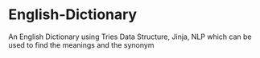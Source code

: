 # English-Dictionary
An English Dictionary using Tries Data Structure, Jinja, NLP which can be used to find the meanings and the synonym

